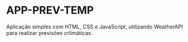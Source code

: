 # APP-PREV-TEMP
 Aplicação simples com HTML, CSS e JavaScript, utilizando WeatherAPI para realizar previsões crlimáticas.
